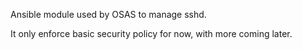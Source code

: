 Ansible module used by OSAS to manage sshd.

It only enforce basic security policy for now, with more coming later.
